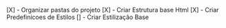 



[X] - Organizar pastas do projeto
[X] - Criar Estrutura base Html
[X] - Criar Predefinicoes de Estilos
[] - Criar Estilização Base


<!-- 
 IP Address Tracker

  Search for any IP address or domain

  IP Address
  Location
  Timezone
    UTC <!-- add offset value dynamically using the API 
  ISP
  
  <div class="attribution">
    Challenge by <a href="https://www.frontendmentor.io?ref=challenge" target="_blank">Frontend Mentor</a>. 
    Coded by <a href="#">Your Name Here</a>.
  </div>
 -->